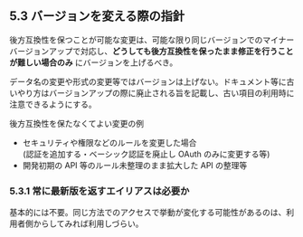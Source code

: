 ## 5.3 バージョンを変える際の指針

後方互換性を保つことが可能な変更は、可能な限り同じバージョンでのマイナーバージョンアップで対応し、**どうしても後方互換性を保ったまま修正を行うことが難しい場合のみ** にバージョンを上げるべき。

データ名の変更や形式の変更等ではバージョンは上げない。ドキュメント等に古いやり方はバージョンアップの際に廃止される旨を記載し、古い項目の利用時に注意できるようにする。

後方互換性を保たなくてよい変更の例

- セキュリティや権限などのルールを変更した場合  
  (認証を追加する・ベーシック認証を廃止し OAuth のみに変更する等)
- 開発初期の API 等のルール未整理のまま拡大した API の整理等

### 5.3.1 常に最新版を返すエイリアスは必要か

基本的には不要。同じ方法でのアクセスで挙動が変化する可能性があるのは、利用者側からしてみれば利用しづらい。